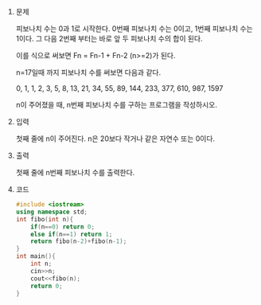 1. 문제

   피보나치 수는 0과 1로 시작한다. 0번째 피보나치 수는 0이고, 1번째 피보나치 수는 1이다. 그 다음 2번째 부터는 바로 앞 두 피보나치 수의 합이 된다.

   이를 식으로 써보면 Fn = Fn-1 + Fn-2 (n>=2)가 된다.

   n=17일때 까지 피보나치 수를 써보면 다음과 같다.

   0, 1, 1, 2, 3, 5, 8, 13, 21, 34, 55, 89, 144, 233, 377, 610, 987, 1597

   n이 주어졌을 때, n번째 피보나치 수를 구하는 프로그램을 작성하시오.

2. 입력

   첫째 줄에 n이 주어진다. n은 20보다 작거나 같은 자연수 또는 0이다.

3. 출력

   첫째 줄에 n번째 피보나치 수를 출력한다.

4. 코드

   ```c++
   #include <iostream>
   using namespace std;
   int fibo(int n){
       if(n==0) return 0;
       else if(n==1) return 1;
       return fibo(n-2)+fibo(n-1);
   }
   int main(){
       int n;
       cin>>n;
       cout<<fibo(n);
       return 0;
   }
   ```

   